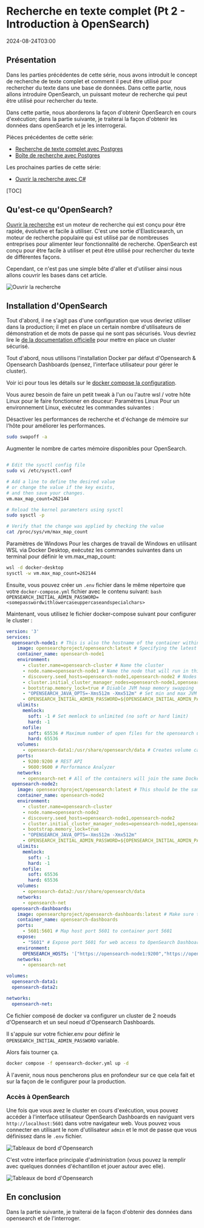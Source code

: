 # Recherche en texte complet (Pt 2 - Introduction à OpenSearch)

<!--category-- OpenSearch -->
<datetime class="hidden">2024-08-24T03:00</datetime>

## Présentation

Dans les parties précédentes de cette série, nous avons introduit le concept de recherche de texte complet et comment il peut être utilisé pour rechercher du texte dans une base de données. Dans cette partie, nous allons introduire OpenSearch, un puissant moteur de recherche qui peut être utilisé pour rechercher du texte.

Dans cette partie, nous aborderons la façon d'obtenir OpenSearch en cours d'exécution; dans la partie suivante, je traiterai la façon d'obtenir les données dans openSearch et je les interrogerai.

Pièces précédentes de cette série:

- [Recherche de texte complet avec Postgres](/blog/textsearchingpt1)
- [Boîte de recherche avec Postgres](/blog/textsearchingpt11)

Les prochaines parties de cette série:

- [Ouvrir la recherche avec C#](/blog/textsearchingpt3)

[TOC]

## Qu'est-ce qu'OpenSearch?

[Ouvrir la recherche](https://opensearch.org/) est un moteur de recherche qui est conçu pour être rapide, évolutive et facile à utiliser. C'est une sortie d'Elasticsearch, un moteur de recherche populaire qui est utilisé par de nombreuses entreprises pour alimenter leur fonctionnalité de recherche. OpenSearch est conçu pour être facile à utiliser et peut être utilisé pour rechercher du texte de différentes façons.

Cependant, ce n'est pas une simple bête d'aller et d'utiliser ainsi nous allons couvrir les bases dans cet article.

![Ouvrir la recherche](opensearch.webp?width=900&quality=25)

## Installation d'OpenSearch

Tout d'abord, il ne s'agit pas d'une configuration que vous devriez utiliser dans la production; il met en place un certain nombre d'utilisateurs de démonstration et de mots de passe qui ne sont pas sécurisés. Vous devriez lire le [de la documentation officielle](https://opensearch.org/docs/) pour mettre en place un cluster sécurisé.

Tout d'abord, nous utilisons l'installation Docker par défaut d'Opensearch & Opensearch Dashboards (pensez, l'interface utilisateur pour gérer le cluster).

Voir ici pour tous les détails sur le [docker compose la configuration](https://opensearch.org/docs/latest/install-and-configure/install-opensearch/docker/).

Vous aurez besoin de faire un petit tweak à l'un ou l'autre wsl / votre hôte Linux pour le faire fonctionner en douceur:
Paramètres Linux
Pour un environnement Linux, exécutez les commandes suivantes :

Désactiver les performances de recherche et d'échange de mémoire sur l'hôte pour améliorer les performances.

```bash
sudo swapoff -a
```

Augmenter le nombre de cartes mémoire disponibles pour OpenSearch.

```bash

# Edit the sysctl config file
sudo vi /etc/sysctl.conf

# Add a line to define the desired value
# or change the value if the key exists,
# and then save your changes.
vm.max_map_count=262144

# Reload the kernel parameters using sysctl
sudo sysctl -p

# Verify that the change was applied by checking the value
cat /proc/sys/vm/max_map_count

```

Paramètres de Windows
Pour les charges de travail de Windows en utilisant WSL via Docker Desktop, exécutez les commandes suivantes dans un terminal pour définir le vm.max_map_count:

```bash
wsl -d docker-desktop
sysctl -w vm.max_map_count=262144
```

Ensuite, vous pouvez créer un `.env` fichier dans le même répertoire que votre `docker-compose.yml` fichier avec le contenu suivant:
`bash OPENSEARCH_INITIAL_ADMIN_PASSWORD=<somepasswordwithlowercaseuppercaseandspecialchars> `

Maintenant, vous utilisez le fichier docker-compose suivant pour configurer le cluster :

```yaml
version: '3'
services:
  opensearch-node1: # This is also the hostname of the container within the Docker network (i.e. https://opensearch-node1/)
    image: opensearchproject/opensearch:latest # Specifying the latest available image - modify if you want a specific version
    container_name: opensearch-node1
    environment:
      - cluster.name=opensearch-cluster # Name the cluster
      - node.name=opensearch-node1 # Name the node that will run in this container
      - discovery.seed_hosts=opensearch-node1,opensearch-node2 # Nodes to look for when discovering the cluster
      - cluster.initial_cluster_manager_nodes=opensearch-node1,opensearch-node2 # Nodes eligible to serve as cluster manager
      - bootstrap.memory_lock=true # Disable JVM heap memory swapping
      - "OPENSEARCH_JAVA_OPTS=-Xms512m -Xmx512m" # Set min and max JVM heap sizes to at least 50% of system RAM
      - OPENSEARCH_INITIAL_ADMIN_PASSWORD=${OPENSEARCH_INITIAL_ADMIN_PASSWORD}    # Sets the demo admin user password when using demo configuration, required for OpenSearch 2.12 and later
    ulimits:
      memlock:
        soft: -1 # Set memlock to unlimited (no soft or hard limit)
        hard: -1
      nofile:
        soft: 65536 # Maximum number of open files for the opensearch user - set to at least 65536
        hard: 65536
    volumes:
      - opensearch-data1:/usr/share/opensearch/data # Creates volume called opensearch-data1 and mounts it to the container
    ports:
      - 9200:9200 # REST API
      - 9600:9600 # Performance Analyzer
    networks:
      - opensearch-net # All of the containers will join the same Docker bridge network
  opensearch-node2:
    image: opensearchproject/opensearch:latest # This should be the same image used for opensearch-node1 to avoid issues
    container_name: opensearch-node2
    environment:
      - cluster.name=opensearch-cluster
      - node.name=opensearch-node2
      - discovery.seed_hosts=opensearch-node1,opensearch-node2
      - cluster.initial_cluster_manager_nodes=opensearch-node1,opensearch-node2
      - bootstrap.memory_lock=true
      - "OPENSEARCH_JAVA_OPTS=-Xms512m -Xmx512m"
      - OPENSEARCH_INITIAL_ADMIN_PASSWORD=${OPENSEARCH_INITIAL_ADMIN_PASSWORD}
    ulimits:
      memlock:
        soft: -1
        hard: -1
      nofile:
        soft: 65536
        hard: 65536
    volumes:
      - opensearch-data2:/usr/share/opensearch/data
    networks:
      - opensearch-net
  opensearch-dashboards:
    image: opensearchproject/opensearch-dashboards:latest # Make sure the version of opensearch-dashboards matches the version of opensearch installed on other nodes
    container_name: opensearch-dashboards
    ports:
      - 5601:5601 # Map host port 5601 to container port 5601
    expose:
      - "5601" # Expose port 5601 for web access to OpenSearch Dashboards
    environment:
      OPENSEARCH_HOSTS: '["https://opensearch-node1:9200","https://opensearch-node2:9200"]' # Define the OpenSearch nodes that OpenSearch Dashboards will query
    networks:
      - opensearch-net

volumes:
  opensearch-data1:
  opensearch-data2:

networks:
  opensearch-net:
```

Ce fichier composé de docker va configurer un cluster de 2 noeuds d'Opensearch et un seul noeud d'Opensearch Dashboards.

Il s'appuie sur votre fichier.env pour définir le `OPENSEARCH_INITIAL_ADMIN_PASSWORD` variable.

Alors fais tourner ça.

```bash
docker compose -f opensearch-docker.yml up -d
```

À l'avenir, nous nous pencherons plus en profondeur sur ce que cela fait et sur la façon de le configurer pour la production.

### Accès à OpenSearch

Une fois que vous avez le cluster en cours d'exécution, vous pouvez accéder à l'interface utilisateur OpenSearch Dashboards en naviguant vers `http://localhost:5601` dans votre navigateur web. Vous pouvez vous connecter en utilisant le nom d'utilisateur `admin` et le mot de passe que vous définissez dans le `.env` fichier.

![Tableaux de bord d'Opensearch](opensearchdashboards.png?width=600&format=webp&quality=25)

C'est votre interface principale d'administration (vous pouvez la remplir avec quelques données d'échantillon et jouer autour avec elle).

![Tableaux de bord d'Opensearch](dashboard.png?width=600&format=webp&quality=25)

## En conclusion

Dans la partie suivante, je traiterai de la façon d'obtenir des données dans opensearch et de l'interroger.